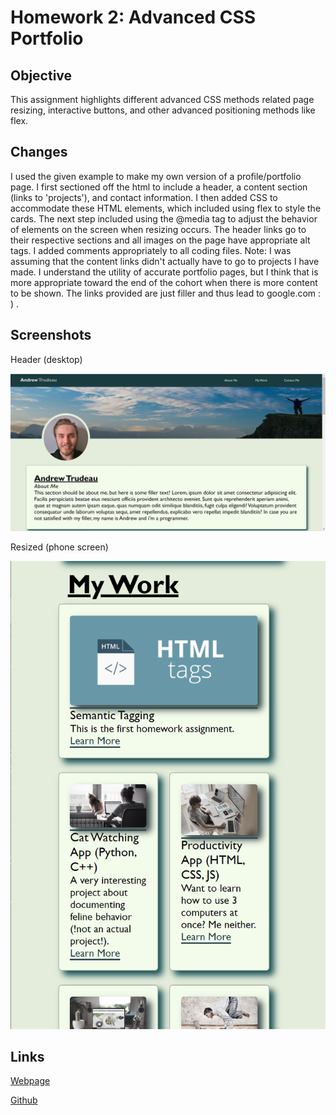 # Homework 2: Advanced CSS Portfolio

## Objective 

This assignment highlights different advanced CSS methods related page resizing, interactive buttons, and other advanced positioning methods like flex.

## Changes

I used the given example to make my own version of a profile/portfolio page. I first sectioned off the html to include a header, a content section (links to 'projects'), and contact information. I then added CSS to accommodate these HTML elements, which included using flex to style the cards. The next step included using the @media tag to adjust the behavior of elements on the screen when resizing occurs. The header links go to their respective sections and all images on the page have appropriate alt tags. I added comments appropriately to all coding files. Note: I was assuming that the content links didn't actually have to go to projects I have made. I understand the utility of accurate portfolio pages, but I think that is more appropriate toward the end of the cohort when there is more content to be shown. The links provided are just filler and thus lead to google.com : ) .

## Screenshots

Header (desktop)

![Horizontal view](./Assets/images/screenshots/first-large.jpg)

Resized (phone screen)

![Smaller, resized view](./Assets/images/screenshots/second-small.png)

## Links

[Webpage](https://andrewtrudeau.github.io/advanced-css-portfolio/)

[Github](https://github.com/andrewtrudeau/advanced-css-portfolio)
